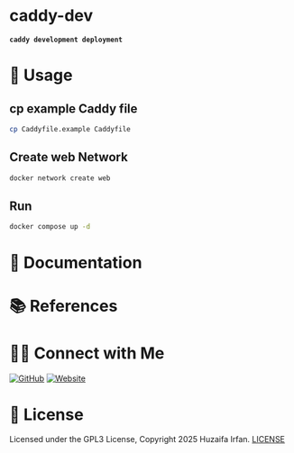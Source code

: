 # caddy-dev
**`caddy development deployment`**

# 🚀 Usage

## cp example Caddy file

```sh
cp Caddyfile.example Caddyfile
```

## Create web Network

```sh
docker network create web
```


## Run

```sh
docker compose up -d
```


# 📝 Documentation

# 📚 References


# 🤝🏻 Connect with Me

[![GitHub](https://img.shields.io/badge/Github-%23222.svg?style=for-the-badge&logo=github&logoColor=white)](https://github.com/HuzaifaIrfan/)
[![Website](https://img.shields.io/badge/Website-%23222.svg?style=for-the-badge&logo=google-chrome&logoColor==%234285F4)](https://www.huzaifairfan.com)

# 📜 License

Licensed under the GPL3 License, Copyright 2025 Huzaifa Irfan. [LICENSE](LICENSE)
